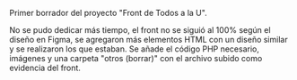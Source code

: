 Primer borrador del proyecto "Front de Todos a la U".

No se pudo dedicar más tiempo, el front no se siguió al 100% según el diseño en Figma, se agregaron más elementos HTML con un diseño similar y se realizaron los que estaban. Se añade el código PHP necesario, imágenes y una carpeta "otros (borrar)" con el archivo subido como evidencia del front.
